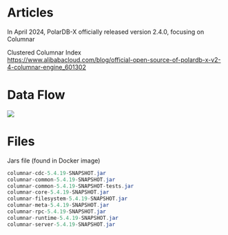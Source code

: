 # Articles

In April 2024, PolarDB-X officially released version 2.4.0, focusing on Columnar

Clustered Columnar Index  
https://www.alibabacloud.com/blog/official-open-source-of-polardb-x-v2-4-columnar-engine_601302


# Data Flow

![](images/columnar_storage.png)

# Files

Jars file (found in Docker image)

```java
columnar-cdc-5.4.19-SNAPSHOT.jar
columnar-common-5.4.19-SNAPSHOT.jar
columnar-common-5.4.19-SNAPSHOT-tests.jar
columnar-core-5.4.19-SNAPSHOT.jar
columnar-filesystem-5.4.19-SNAPSHOT.jar
columnar-meta-5.4.19-SNAPSHOT.jar
columnar-rpc-5.4.19-SNAPSHOT.jar
columnar-runtime-5.4.19-SNAPSHOT.jar
columnar-server-5.4.19-SNAPSHOT.jar
```